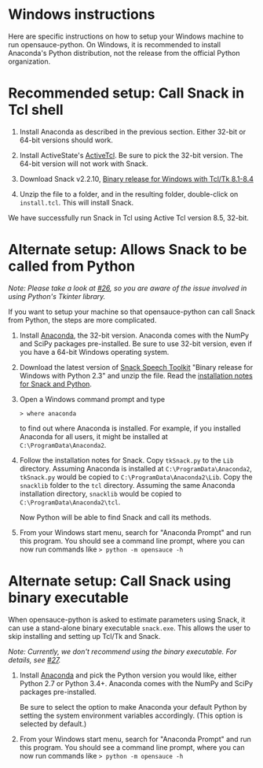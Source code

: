 Windows instructions
====================

Here are specific instructions on how to setup your Windows machine to run
opensauce-python.  On Windows, it is recommended to install Anaconda's Python
distribution, not the release from the official Python organization.

# Recommended setup: Call Snack in Tcl shell

1. Install Anaconda as described in the previous section.  Either 32-bit or
   64-bit versions should work.

2. Install ActiveState's [ActiveTcl](https://www.activestate.com/activetcl).
   Be sure to pick the 32-bit version.  The 64-bit version will not work with
   Snack.

3. Download Snack v2.2.10,
   [Binary release for Windows with Tcl/Tk 8.1-8.4](http://www.speech.kth.se/snack/dist/snack2210-tcl.zip)

4. Unzip the file to a folder, and in the resulting folder, double-click on
   `install.tcl`.  This will install Snack.

We have successfully run Snack in Tcl using Active Tcl version 8.5, 32-bit.

# Alternate setup: Allows Snack to be called from Python

*Note: Please take a look at
[#26](https://github.com/voicesauce/opensauce-python/issues/26), so you are
aware of the issue involved in using Python's Tkinter library.*

If you want to setup your machine so that opensauce-python can call Snack from
Python, the steps are more complicated.

1.  Install [Anaconda](https://www.continuum.io/), the 32-bit version.
    Anaconda comes with the NumPy and SciPy packages pre-installed.  Be sure to
    use 32-bit version, even if you have a 64-bit Windows operating system.

2.  Download the latest version of
    [Snack Speech Toolkit](http://www.speech.kth.se/snack/) "Binary release for
    Windows with Python 2.3" and unzip the file.  Read the
    [installation notes for Snack and Python](http://www.speech.kth.se/snack/pyinstall.html).

3.  Open a Windows command prompt and type

        > where anaconda

    to find out where Anaconda is installed. For example, if you installed
    Anaconda for all users, it might be installed at
    `C:\ProgramData\Anaconda2`.

4.  Follow the installation notes for Snack.  Copy `tkSnack.py` to the `Lib`
    directory.  Assuming Anaconda is installed at `C:\ProgramData\Anaconda2`,
    `tkSnack.py` would be copied to `C:\ProgramData\Anaconda2\Lib`.  Copy the
    `snacklib` folder to the `tcl` directory.  Assuming the same Anaconda
    installation directory, `snacklib` would be copied to
    `C:\ProgramData\Anaconda2\tcl`.

    Now Python will be able to find Snack and call its methods.

5.  From your Windows start menu, search for "Anaconda Prompt" and run this
    program.  You should see a command line prompt, where you can now run
    commands like `> python -m opensauce -h`

# Alternate setup: Call Snack using binary executable

When opensauce-python is asked to estimate parameters using Snack, it can use
a stand-alone binary executable `snack.exe`.  This allows the user to skip
installing and setting up Tcl/Tk and Snack.

*Note: Currently, we don't recommend using the binary executable.  For
details, see
[#27](https://github.com/voicesauce/opensauce-python/issues/27).*

1.  Install [Anaconda](https://www.continuum.io/) and pick the Python version
    you would like, either Python 2.7 or Python 3.4+.  Anaconda comes with the
    NumPy and SciPy packages pre-installed.

    Be sure to select the option to make Anaconda your default Python by
    setting the system environment variables accordingly.  (This option is
    selected by default.)

2.  From your Windows start menu, search for "Anaconda Prompt" and run this
    program.  You should see a command line prompt, where you can now run
    commands like `> python -m opensauce -h`
